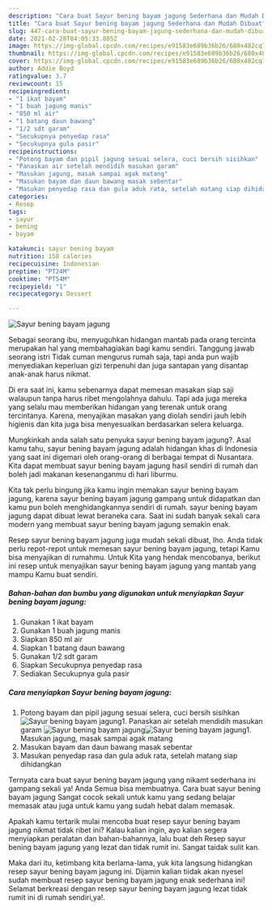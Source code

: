 ```yaml
---
description: "Cara buat Sayur bening bayam jagung Sederhana dan Mudah Dibuat"
title: "Cara buat Sayur bening bayam jagung Sederhana dan Mudah Dibuat"
slug: 447-cara-buat-sayur-bening-bayam-jagung-sederhana-dan-mudah-dibuat
date: 2021-02-28T04:05:33.805Z
image: https://img-global.cpcdn.com/recipes/e91583e689b36b26/680x482cq70/sayur-bening-bayam-jagung-foto-resep-utama.jpg
thumbnail: https://img-global.cpcdn.com/recipes/e91583e689b36b26/680x482cq70/sayur-bening-bayam-jagung-foto-resep-utama.jpg
cover: https://img-global.cpcdn.com/recipes/e91583e689b36b26/680x482cq70/sayur-bening-bayam-jagung-foto-resep-utama.jpg
author: Addie Boyd
ratingvalue: 3.7
reviewcount: 15
recipeingredient:
- "1 ikat bayam"
- "1 buah jagung manis"
- "850 ml air"
- "1 batang daun bawang"
- "1/2 sdt garam"
- "Secukupnya penyedap rasa"
- "Secukupnya gula pasir"
recipeinstructions:
- "Potong bayam dan pipil jagung sesuai selera, cuci bersih sisihkan"
- "Panaskan air setelah mendidih masukan garam"
- "Masukan jagung, masak sampai agak matang"
- "Masukan bayam dan daun bawang masak sebentar"
- "Masukan penyedap rasa dan gula aduk rata, setelah matang siap dihidangkan"
categories:
- Resep
tags:
- sayur
- bening
- bayam

katakunci: sayur bening bayam 
nutrition: 158 calories
recipecuisine: Indonesian
preptime: "PT24M"
cooktime: "PT54M"
recipeyield: "1"
recipecategory: Dessert

---
```



![Sayur bening bayam jagung](https://img-global.cpcdn.com/recipes/e91583e689b36b26/680x482cq70/sayur-bening-bayam-jagung-foto-resep-utama.jpg)

Sebagai seorang ibu, menyuguhkan hidangan mantab pada orang tercinta merupakan hal yang membahagiakan bagi kamu sendiri. Tanggung jawab seorang istri Tidak cuman mengurus rumah saja, tapi anda pun wajib menyediakan keperluan gizi terpenuhi dan juga santapan yang disantap anak-anak harus nikmat.

Di era  saat ini, kamu sebenarnya dapat memesan masakan siap saji walaupun tanpa harus ribet mengolahnya dahulu. Tapi ada juga mereka yang selalu mau memberikan hidangan yang terenak untuk orang tercintanya. Karena, menyajikan masakan yang diolah sendiri jauh lebih higienis dan kita juga bisa menyesuaikan berdasarkan selera keluarga. 



Mungkinkah anda salah satu penyuka sayur bening bayam jagung?. Asal kamu tahu, sayur bening bayam jagung adalah hidangan khas di Indonesia yang saat ini digemari oleh orang-orang di berbagai tempat di Nusantara. Kita dapat membuat sayur bening bayam jagung hasil sendiri di rumah dan boleh jadi makanan kesenanganmu di hari liburmu.

Kita tak perlu bingung jika kamu ingin memakan sayur bening bayam jagung, karena sayur bening bayam jagung gampang untuk didapatkan dan kamu pun boleh menghidangkannya sendiri di rumah. sayur bening bayam jagung dapat dibuat lewat beraneka cara. Saat ini sudah banyak sekali cara modern yang membuat sayur bening bayam jagung semakin enak.

Resep sayur bening bayam jagung juga mudah sekali dibuat, lho. Anda tidak perlu repot-repot untuk memesan sayur bening bayam jagung, tetapi Kamu bisa menyajikan di rumahmu. Untuk Kita yang hendak mencobanya, berikut ini resep untuk menyajikan sayur bening bayam jagung yang mantab yang mampu Kamu buat sendiri.

<!--inarticleads1-->

##### Bahan-bahan dan bumbu yang digunakan untuk menyiapkan Sayur bening bayam jagung:

1. Gunakan 1 ikat bayam
1. Gunakan 1 buah jagung manis
1. Siapkan 850 ml air
1. Siapkan 1 batang daun bawang
1. Gunakan 1/2 sdt garam
1. Siapkan Secukupnya penyedap rasa
1. Sediakan Secukupnya gula pasir




<!--inarticleads2-->

##### Cara menyiapkan Sayur bening bayam jagung:

1. Potong bayam dan pipil jagung sesuai selera, cuci bersih sisihkan
<img src="https://img-global.cpcdn.com/steps/5d6555d5ae7fbcad/160x128cq70/sayur-bening-bayam-jagung-langkah-memasak-1-foto.jpg" alt="Sayur bening bayam jagung">1. Panaskan air setelah mendidih masukan garam
<img src="https://img-global.cpcdn.com/steps/c2bdd94fac0d1b20/160x128cq70/sayur-bening-bayam-jagung-langkah-memasak-2-foto.jpg" alt="Sayur bening bayam jagung"><img src="https://img-global.cpcdn.com/steps/39ec9d30e946a53a/160x128cq70/sayur-bening-bayam-jagung-langkah-memasak-2-foto.jpg" alt="Sayur bening bayam jagung">1. Masukan jagung, masak sampai agak matang
1. Masukan bayam dan daun bawang masak sebentar
1. Masukan penyedap rasa dan gula aduk rata, setelah matang siap dihidangkan




Ternyata cara buat sayur bening bayam jagung yang nikamt sederhana ini gampang sekali ya! Anda Semua bisa membuatnya. Cara buat sayur bening bayam jagung Sangat cocok sekali untuk kamu yang sedang belajar memasak atau juga untuk kamu yang sudah hebat dalam memasak.

Apakah kamu tertarik mulai mencoba buat resep sayur bening bayam jagung nikmat tidak ribet ini? Kalau kalian ingin, ayo kalian segera menyiapkan peralatan dan bahan-bahannya, lalu buat deh Resep sayur bening bayam jagung yang lezat dan tidak rumit ini. Sangat taidak sulit kan. 

Maka dari itu, ketimbang kita berlama-lama, yuk kita langsung hidangkan resep sayur bening bayam jagung ini. Dijamin kalian tiidak akan nyesel sudah membuat resep sayur bening bayam jagung enak sederhana ini! Selamat berkreasi dengan resep sayur bening bayam jagung lezat tidak rumit ini di rumah sendiri,ya!.

